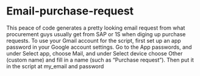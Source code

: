 # Email-purchase-request
This peace of code generates a pretty looking email request from what procurement guys usually get from SAP or 1S when diging up purchase requests.
To use your Gmail account for the script, first set up an app password in your Google account settings. Go to the App passwords, and under Select app, choose Mail, and under Select device choose Other (custom name) and fill in a name (such as “Purchase request”). Then put it in the script at my_email and password

